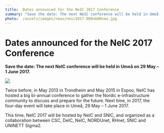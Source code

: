 ```yaml
---
title:  Dates announced for the NeIC 2017 Conference 
summary: "Save the date: The next NeIC conference will be held in Umeå on 29 May – 1 June 2017."
photo:  /assets/images/news/neic2017-800x600new.jpg
---
```


Dates announced for the NeIC 2017 Conference
============================================

**Save the date: The next NeIC conference will be held in Umeå on 29 May – 1 June 2017.**

<a href="{{ site.baseurl }}/assets/images/news/neic2017-800x600new.jpg"> <img class="smallpic" src="{{ site.baseurl }}/assets/images/news/neic2017-800x600new-mini.jpg"> </a>

Twice before, in May 2013 in Trondheim and May 2015 in Espoo, NeIC has hosted a big bi-annual conference to gather the Nordic e-infrastructure community to discuss and prepare for the future. Next time, in 2017, the four-day event will take place in Umeå, 29 May – 1 June 2017.

This time, NeIC 2017 will be hosted by NeIC and SNIC, and organized as a collaboration between CSC, DeIC, NeIC, NORDUnet, RHnet, SNIC and UNINETT Sigma2.
